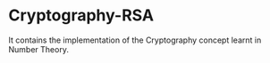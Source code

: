 # Cryptography-RSA
It contains the implementation of the Cryptography concept learnt in Number Theory.
